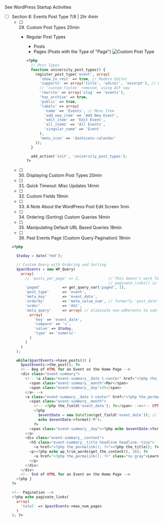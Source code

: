 See WordPress Startup Activities

- [ ] Section 8: Events Post Type 7/8 | 2hr 4min
  - [ ] 29. Custom Post Types 20min
    - Regular Post Types
      - Posts
      - Pages (Posts with the Type of "Page")
      ![Custom Post Type](https://user-images.githubusercontent.com/1640067/93379941-8f05e880-f82c-11ea-90c2-e7fda1363d53.png)
      
      ```php
      <?php 
        // Post Types
        function university_post_types() {
          register_post_type('event', array(
            'show_in_rest' => true, // Modern Editor
            'supports' => array('title', 'editor', 'excerpt'), // CPT Excerpts now happen, 'editor' is mandatory
            // 'custom-fields' removed, using ACF now
            'rewrite' => array('slug' => 'events'),
            'has_archive' => true,
            'public' => true,
            'labels' => array(
              'name' => 'Events', // Menu Item
              'add_new_item' => 'Add New Event',
              'edit_item' => 'Edit Event',
              'all_items' => 'All Events',
              'singular_name' => 'Event'
            ),
            'menu_icon' => 'dashicons-calendar'
          ));
        }

        add_action('init', 'university_post_types');
      ?>
      ```
  - [ ] 30. Displaying Custom Post Types 20min
  - [ ] 31. Quick Timeout: Misc Updates 14min
  - [ ] 32. Custom Fields 19min
  - [ ] 33. A Note About the WordPress Post Edit Screen 1min
  - [ ] 34. Ordering (Sorting) Custom Queries 14min
  - [ ] 35. Manipulating Default URL Based Queries 18min
  - [ ] 36. Past Events Page (Custom Query Pagination) 19min
  
  ```php
  <?php 

    $today = date('Ymd');

    // Custom Query with Ordering and Sorting
    $pastEvents = new WP_Query(
      array(
        // 'posts_per_page' => 2,             // This doesn't work for pagination, only works for default queries. This is a custom query.
                                              // paginate_links() is working with the default query. See lines 99-103
        'paged'          => get_query_var('paged', 1),
        'post_type'      => 'event',
        'meta_key'       => 'event_date',
        'orderby'        => 'meta_value_num', // formerly 'post_date', 'rand', meta_value !event_date
        'order'          => 'ASC',
        'meta_query'     => array( // eliminate non-adherents to sub-query
          array(
            'key' => 'event_date',
            'compare' => '<',
            'value' => $today,
            'type' => 'numeric'
          )
        )
      )
    );

    while($pastEvents->have_posts()) {
      $pastEvents->the_post(); ?>
      <!-- Beg of HTML for an Event on the Home Page -->
      <div class="event-summary">
        <!-- <a class="event-summary__date t-center" href="<?php the_permalink(); ?>">
          <span class="event-summary__month">Mar</span>
          <span class="event-summary__day">25</span>
        </a> -->
        <a class="event-summary__date t-center" href="<?php the_permalink(); ?>">
          <span class="event-summary__month">
            <!-- <?php the_field('event_date'); ?></span> --><!-- CPT Date -->
            <?php 
              $eventDate = new DateTime(get_field('event_date')); // the_field >> get_field
              echo $eventDate->format('M');
            ?>
          <span class="event-summary__day"><?php echo $eventDate->format('d'); ?></span>
        </a>
        <div class="event-summary__content">
          <h5 class="event-summary__title headline headline--tiny">
            <a href="<?php the_permalink(); ?>"><?php the_title(); ?></a></h5>
          <p><?php echo wp_trim_words(get_the_content(), 18); ?>
            <a href="<?php the_permalink(); ?>" class="nu gray">Learn more</a>
          </p>
        </div>
      </div>
      <!-- End of HTML for an Event on the Home Page -->
    <?php }
  ?>

  <!-- Pagination -->
  <?php echo paginate_links(
    array(
      'total' => $pastEvents->max_num_pages
    )
  ); ?>
  ```
